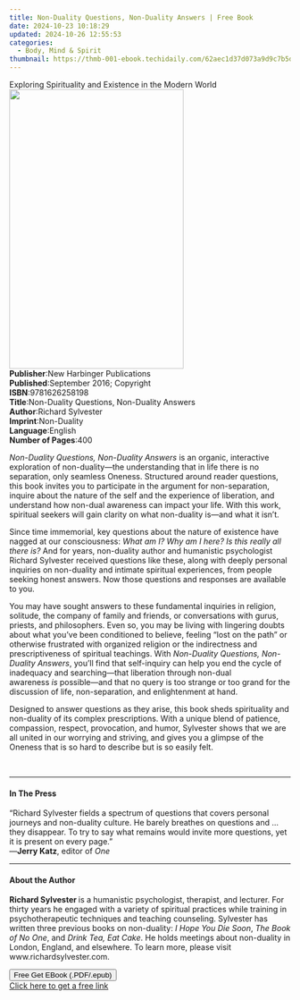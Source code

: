 ```yaml
---
title: Non-Duality Questions, Non-Duality Answers | Free Book
date: 2024-10-23 10:18:29
updated: 2024-10-26 12:55:53
categories:
  - Body, Mind & Spirit
thumbnail: https://thmb-001-ebook.techidaily.com/62aec1d37d073a9d9c7b5df7f8bc8b8392812421296384886403353ab3ef39f8.jpg
---
```

<main id="book-container">
  <div class="flex flex-col">
    <div class="book-brief flex-1 py-6 px-4 sm:p-6 md:py-10 md:px-8">
      <!-- brief-->
      <div class="book-brief-main">
        Exploring Spirituality and Existence in the Modern World
      </div>
    </div>
    <div
      class="book-meta-info flex-1 grid gap-4 col-start-1 col-end-3 row-start-1 sm:mb-6 sm:grid-cols-4 lg:gap-6 lg:col-start-2 lg:row-end-6 lg:row-span-6 lg:mb-0"
    >
      <div
        class="book-meta-info-left place-content-center mt-4 p-4 text-sm leading-6 col-start-2 col-span-2 dark:text-slate-400"
      >
        <img
          class="w-full h-500 object-cover rounded-lg sm:h-255 sm:col-span-2 lg:col-span-full"
          src="https://img-001-ebook.techidaily.com/fd94cac0409dca0a405b993839ff1e64dbacd342af10ef8ba6974ed4217588b9.jpg"
          alt=""
          width="312"
          height="500"
        />
      </div>
      <div
        class="book-meta-info-right mt-2 col-start-1 row-start-2 col-span-3 self-center"
      >
        <!-- meta data  -->
        <div class="flex flex-col px-4 md:px-8">
          <div class="flex-1">
            <strong>Publisher</strong>:<span class="px-2"
              >New Harbinger Publications</span
            >
          </div>
          <div class="flex-1">
            <strong>Published</strong>:<span class="px-2"
              >September 2016; Copyright</span
            >
          </div>
          <div class="flex-1">
            <strong>ISBN</strong>:<span class="px-2">9781626258198</span>
          </div>
          <div class="flex-1">
            <strong>Title</strong>:<span class="px-2"
              >Non-Duality Questions, Non-Duality Answers</span
            >
          </div>
          <div class="flex-1">
            <strong>Author</strong>:<span class="px-2">Richard Sylvester</span>
          </div>
          <div class="flex-1">
            <strong>Imprint</strong>:<span class="px-2">Non-Duality</span>
          </div>
          <div class="flex-1">
            <strong>Language</strong>:<span class="px-2">English</span>
          </div>
          <div class="flex-1">
            <strong>Number of Pages</strong>:<span class="px-2">400</span>
          </div>
        </div>
      </div>
    </div>
    <div class="book-description flex-1 py-6 px-4 sm:p-6 md:py-10 md:px-8">
      <div class="book-description-main">
        <div accordion-content="" id="description">
          <p>
            <i>Non-Duality Questions, Non-Duality Answers</i>&nbsp;is an
            organic, interactive exploration of non-duality—the understanding
            that in life there is no separation, only seamless Oneness.
            Structured around reader questions, this book invites you to
            participate in the argument for non-separation, inquire about the
            nature of the self and the experience of liberation, and understand
            how non-dual awareness can impact your life. With this work,
            spiritual seekers will gain clarity on what non-duality is—and what
            it isn’t.
          </p>
          <p>
            Since time immemorial, key questions about the nature of existence
            have nagged at our consciousness:&nbsp;<i
              >What am I? Why am I here? Is this really all there is?</i
            >&nbsp;And for years, non-duality author and humanistic psychologist
            Richard Sylvester received questions like these, along with deeply
            personal inquiries on non-duality and intimate spiritual
            experiences, from people seeking honest answers. Now those questions
            and responses are available to you.
          </p>
          <p>
            You may have sought answers to these fundamental inquiries in
            religion, solitude, the company of family and friends, or
            conversations with gurus, priests, and philosophers. Even so, you
            may be living with lingering doubts about what you’ve been
            conditioned to believe, feeling “lost on the path” or otherwise
            frustrated with organized religion or the indirectness and
            prescriptiveness of spiritual teachings. With&nbsp;<i
              >Non-Duality Questions, Non-Duality Answers</i
            >, you’ll find that self-inquiry can help you end the cycle of
            inadequacy and searching—that liberation through non-dual
            awareness&nbsp;<i>is</i>&nbsp;possible—and that no query is too
            strange or too grand for the discussion of life, non-separation, and
            enlightenment at hand.
          </p>
          <p>
            Designed to answer questions as they arise, this book sheds
            spirituality and non-duality of its complex prescriptions. With a
            unique blend of patience, compassion, respect, provocation, and
            humor, Sylvester shows that we are all united in our worrying and
            striving, and gives you a glimpse of the Oneness that is so hard to
            describe but is so easily felt.
          </p>
          <br />
        </div>
        <div class="accordion-fader"></div>
      </div>
    </div>
    <div class="book-excerpts flex-1 py-6 px-4 sm:p-6 md:py-10 md:px-8">
      <!-- excerpts-->
      <div class="book-excerpts-main">
        <hr />
        <h4 class="placeholder placeholder-heading">
          <span>In The Press</span>
        </h4>
        <p>
          “Richard Sylvester fields a spectrum of questions that covers personal
          journeys and non-duality culture. He barely breathes on questions and
          ... they disappear. To try to say what remains would invite more
          questions, yet it is present on every page.”<br />
          —<b>Jerry Katz</b>, editor of&nbsp;<i>One</i><br />
        </p>
      </div>
    </div>
    <div class="book-about-author flex-1 py-6 px-4 sm:p-6 md:py-10 md:px-8">
      <!-- about author-->
      <div class="book-main-author-main">
        <hr />
        <h4 class="placeholder placeholder-heading">
          <span>About the Author</span>
        </h4>
        <p>
          <b>Richard Sylvester </b>is a humanistic psychologist, therapist, and
          lecturer. For thirty years he engaged with a variety of spiritual
          practices while training in psychotherapeutic techniques and teaching
          counseling. Sylvester has written three previous books on non-duality:
          <i>I Hope You Die Soon</i>, <i>The Book of No One</i>, and
          <i>Drink Tea, Eat Cake</i>. He holds meetings about non-duality in
          London, England, and elsewhere. To learn more, please visit
          www.richardsylvester.com.
        </p>
      </div>
    </div>
    <div class="book-free-get flex-1 py-6 px-4 sm:p-6 md:py-10 md:px-8">
      <button
        id="btn-free-get"
        class="bg-blue-500 hover:bg-blue-700 text-white font-bold py-2 px-4 rounded"
      >
        Free Get EBook (.PDF/.epub)
      </button>
      <div id="countdown-display" class="px-2 text-lg mt-2"></div>
      <a
        id="free-link"
        class="hidden bg-blue-500 hover:bg-blue-700 text-white font-bold py-2 px-4 rounded"
        href="https://www.ebooks.com/en-us/book/2650213/non-duality-questions-non-duality-answers/richard-sylvester/"
        target="_blank"
        >Click here to get a free link</a
      >
    </div>
    <script>
      let countdownTime = 0;
      let countdownInterval = null;
      document
        .getElementById('btn-free-get')
        .addEventListener('click', startCountdown);
      function startCountdown() {
        countdownTime = new Date().getTime() + 60000 * 3;
        countdownInterval = setInterval(updateCountdown, 1000);
        document.getElementById('btn-free-get').disabled = true;
        document
          .getElementById('btn-free-get')
          .classList.add('bg-gray-500', 'cursor-not-allowed');
      }
      function updateCountdown() {
        let currentTime = new Date().getTime();
        let timeLeft = countdownTime - currentTime;
        let secondsLeft = Math.floor(timeLeft / 1000);
        document.getElementById('countdown-display').innerHTML =
          `Remaining time: ${secondsLeft} seconds.`;
        if (secondsLeft <= 0) {
          clearInterval(countdownInterval);
          document.getElementById('btn-free-get').classList.add('hidden');
          document.getElementById('free-link').classList.remove('hidden');
          document.getElementById('countdown-display').innerHTML = '';
        }
      }
    </script>
  </div>
</main>
